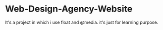 # Web-Design-Agency-Website
It's a project in which i use float and @media. it's just for learning purpose.
